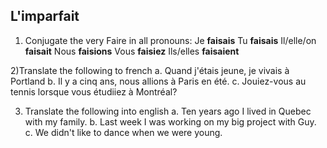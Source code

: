 ## **L'imparfait**

1) Conjugate the very Faire in all pronouns:
Je **faisais**
Tu **faisais**
Il/elle/on **faisait**
Nous **faisions**
Vous **faisiez**
Ils/elles **faisaient**

2)Translate the following to french
a. Quand j'étais jeune, je vivais à Portland
b. Il y a cinq ans, nous allions à Paris en été.
c. Jouiez-vous au tennis lorsque vous étudiiez à Montréal?

3) Translate the following into english
a. Ten years ago I lived in Quebec with my family.
b. Last week I was working on my big project with Guy.
c. We didn't like to dance when we were young.
